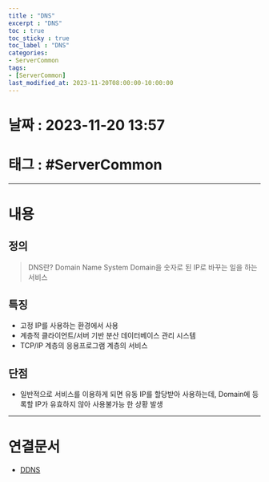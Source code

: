 ```yaml
---
title : "DNS"
excerpt : "DNS"
toc : true
toc_sticky : true
toc_label : "DNS"
categories:
- ServerCommon
tags:
- [ServerCommon]
last_modified_at: 2023-11-20T08:00:00-10:00:00
---
```


# 날짜 : 2023-11-20 13:57

# 태그 : #ServerCommon
---

# 내용

## 정의
> DNS란?
>Domain Name System
>Domain을 숫자로 된 IP로 바꾸는 일을 하는 서비스

## 특징
- 고정 IP를 사용하는 환경에서 사용
- 계층적 클라이언트/서버 기반 분산 데이터베이스 관리 시스템
- TCP/IP 계층의 응용프로그램 계층의 서비스

## 단점
- 일반적으로 서비스를 이용하게 되면 유동 IP를 할당받아 사용하는데, Domain에 등록할 IP가 유효하지 않아 사용불가능 한 상황 발생

---

# 연결문서
- [DDNS](../../servercommon/ServerCommon-DDNS)